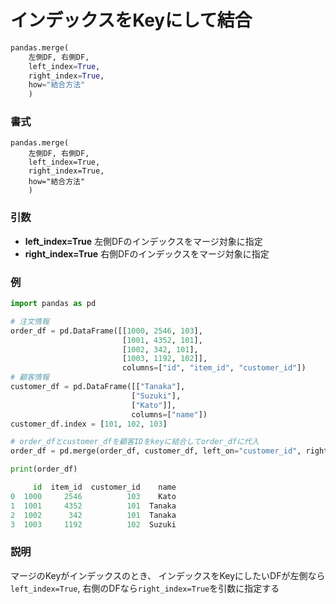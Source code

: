 # インデックスをKeyにして結合


```python
pandas.merge(
	左側DF, 右側DF,
	left_index=True, 
	right_index=True, 
	how="結合方法"
	)
```

### 書式

	pandas.merge(
		左側DF, 右側DF,
		left_index=True, 
		right_index=True, 
		how="結合方法"
		)

### 引数

- <b>left_index=True</b>
	左側DFのインデックスをマージ対象に指定
- <b>right_index=True</b>
	右側DFのインデックスをマージ対象に指定


### 例

```python
import pandas as pd

# 注文情報
order_df = pd.DataFrame([[1000, 2546, 103],
                         [1001, 4352, 101],
                         [1002, 342, 101],
                         [1003, 1192, 102]],
                         columns=["id", "item_id", "customer_id"])
# 顧客情報
customer_df = pd.DataFrame([["Tanaka"],
                           ["Suzuki"],
                           ["Kato"]],
                           columns=["name"])
customer_df.index = [101, 102, 103]

# order_dfとcustomer_dfを顧客IDをkeyに結合してorder_dfに代入
order_df = pd.merge(order_df, customer_df, left_on="customer_id", right_index=True)

print(order_df)
```

```python
     id  item_id  customer_id    name
0  1000     2546          103    Kato
1  1001     4352          101  Tanaka
2  1002      342          101  Tanaka
3  1003     1192          102  Suzuki
```

### 説明

マージのKeyがインデックスのとき、
インデックスをKeyにしたいDFが左側なら
`left_index=True`, 右側のDFなら`right_index=True`を引数に指定する
